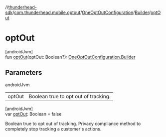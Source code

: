 //[thunderhead-sdk](../../../../index.md)/[com.thunderhead.mobile.optout](../../index.md)/[OneOptOutConfiguration](../index.md)/[Builder](index.md)/[optOut](opt-out.md)

# optOut

[androidJvm]\
fun [optOut](opt-out.md)(optOut: Boolean?): [OneOptOutConfiguration.Builder](index.md)

## Parameters

androidJvm

| | |
|---|---|
| optOut | Boolean true to opt out of tracking. |

[androidJvm]\
var [optOut](opt-out.md): Boolean = false

Boolean true to opt out of tracking. Privacy compliance method to completely stop tracking a customer's actions.
